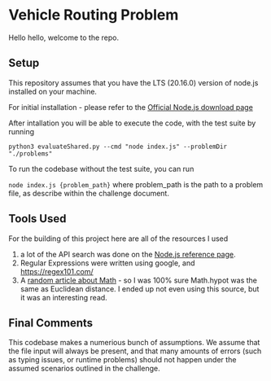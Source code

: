 # Vehicle Routing Problem 

Hello hello, welcome to the repo. 

## Setup

This repository assumes that you have the LTS (20.16.0) version of node.js installed on your machine. 

For initial installation - please refer to the [Official Node.js download page](https://nodejs.org/en/download/)

After intallation you will be able to execute the code, with the test suite by running 

`python3 evaluateShared.py --cmd "node index.js" --problemDir "./problems"`

To run the codebase without the test suite, you can run 

`node index.js {problem_path}` where problem_path is the path to a problem file, as describe within the challenge document.

## Tools Used

For the building of this project here are all of the resources I used
1) a lot of the API search was done on the [Node.js reference page](https://nodejs.org/docs/latest-v20.x/api/index.html).
2) Regular Expressions were written using google, and https://regex101.com/
3) A [random article about Math](https://www.w3resource.com/javascript-exercises/fundamental/javascript-fundamental-exercise-243.php) - so I was 100% sure Math.hypot was the same as Euclidean distance. I ended up not even using this source, but it was an interesting read. 

## Final Comments 

This codebase makes a numerious bunch of assumptions. We assume that the file input will always be present, and that many amounts of errors (such as typing issues, or runtime problems) should not happen under the assumed scenarios outlined in the challenge. 